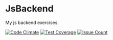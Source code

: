 # JsBackend
My js backend exercises.

[![Code Climate](https://codeclimate.com/github/dimaatos/JsBackend/badges/gpa.svg)](https://codeclimate.com/github/dimaatos/JsBackend)
[![Test Coverage](https://codeclimate.com/github/dimaatos/JsBackend/badges/coverage.svg)](https://codeclimate.com/github/dimaatos/JsBackend)
[![Issue Count](https://codeclimate.com/github/dimaatos/JsBackend/badges/issue_count.svg)](https://codeclimate.com/github/dimaatos/JsBackend)
